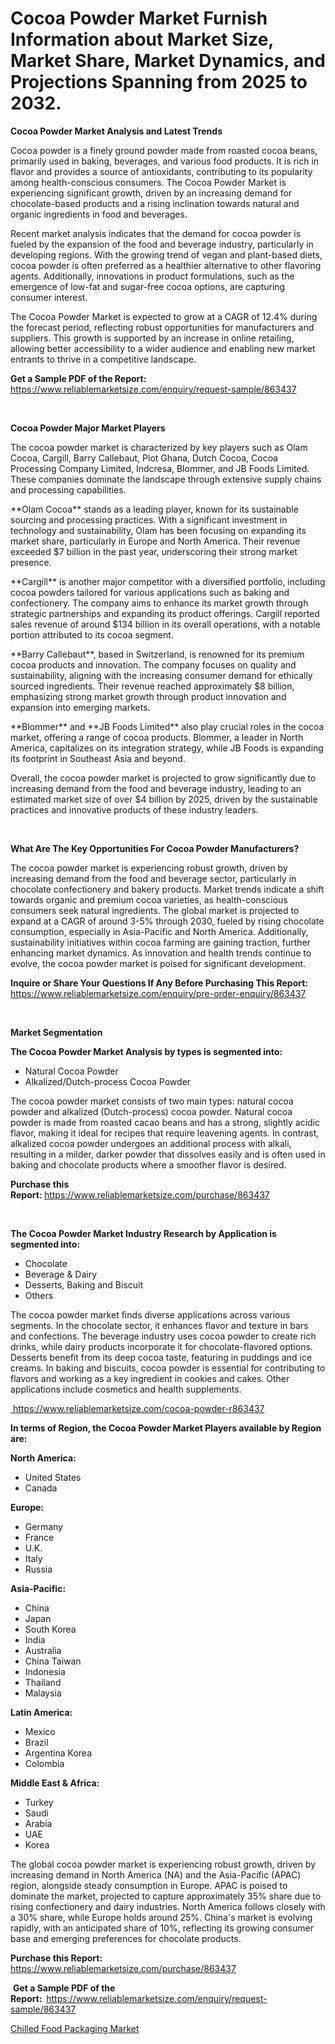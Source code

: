 <p><h1>Cocoa Powder Market Furnish Information about Market Size, Market Share, Market Dynamics, and Projections Spanning from 2025 to 2032.</h1></p><p><strong>Cocoa Powder Market Analysis and Latest Trends</strong></p>
<p><p>Cocoa powder is a finely ground powder made from roasted cocoa beans, primarily used in baking, beverages, and various food products. It is rich in flavor and provides a source of antioxidants, contributing to its popularity among health-conscious consumers. The Cocoa Powder Market is experiencing significant growth, driven by an increasing demand for chocolate-based products and a rising inclination towards natural and organic ingredients in food and beverages.</p><p>Recent market analysis indicates that the demand for cocoa powder is fueled by the expansion of the food and beverage industry, particularly in developing regions. With the growing trend of vegan and plant-based diets, cocoa powder is often preferred as a healthier alternative to other flavoring agents. Additionally, innovations in product formulations, such as the emergence of low-fat and sugar-free cocoa options, are capturing consumer interest.</p><p>The Cocoa Powder Market is expected to grow at a CAGR of 12.4% during the forecast period, reflecting robust opportunities for manufacturers and suppliers. This growth is supported by an increase in online retailing, allowing better accessibility to a wider audience and enabling new market entrants to thrive in a competitive landscape.</p></p>
<p><strong>Get a Sample PDF of the Report:&nbsp;</strong> <a href="https://www.reliablemarketsize.com/enquiry/request-sample/863437?utm_campaign=2317&utm_medium=2&utm_source=Github&utm_content=ia&utm_term=07042025&utm_id=cocoa-powder">https://www.reliablemarketsize.com/enquiry/request-sample/863437</a></p>
<p>&nbsp;</p>
<p><strong>Cocoa Powder Major Market Players</strong></p>
<p><p>The cocoa powder market is characterized by key players such as Olam Cocoa, Cargill, Barry Callebaut, Plot Ghana, Dutch Cocoa, Cocoa Processing Company Limited, Indcresa, Blommer, and JB Foods Limited. These companies dominate the landscape through extensive supply chains and processing capabilities.</p><p>**Olam Cocoa** stands as a leading player, known for its sustainable sourcing and processing practices. With a significant investment in technology and sustainability, Olam has been focusing on expanding its market share, particularly in Europe and North America. Their revenue exceeded $7 billion in the past year, underscoring their strong market presence.</p><p>**Cargill** is another major competitor with a diversified portfolio, including cocoa powders tailored for various applications such as baking and confectionery. The company aims to enhance its market growth through strategic partnerships and expanding its product offerings. Cargill reported sales revenue of around $134 billion in its overall operations, with a notable portion attributed to its cocoa segment.</p><p>**Barry Callebaut**, based in Switzerland, is renowned for its premium cocoa products and innovation. The company focuses on quality and sustainability, aligning with the increasing consumer demand for ethically sourced ingredients. Their revenue reached approximately $8 billion, emphasizing strong market growth through product innovation and expansion into emerging markets.</p><p>**Blommer** and **JB Foods Limited** also play crucial roles in the cocoa market, offering a range of cocoa products. Blommer, a leader in North America, capitalizes on its integration strategy, while JB Foods is expanding its footprint in Southeast Asia and beyond.</p><p>Overall, the cocoa powder market is projected to grow significantly due to increasing demand from the food and beverage industry, leading to an estimated market size of over $4 billion by 2025, driven by the sustainable practices and innovative products of these industry leaders.</p></p>
<p>&nbsp;</p>
<p><strong>What Are The Key Opportunities For Cocoa Powder Manufacturers?</strong></p>
<p><p>The cocoa powder market is experiencing robust growth, driven by increasing demand from the food and beverage sector, particularly in chocolate confectionery and bakery products. Market trends indicate a shift towards organic and premium cocoa varieties, as health-conscious consumers seek natural ingredients. The global market is projected to expand at a CAGR of around 3-5% through 2030, fueled by rising chocolate consumption, especially in Asia-Pacific and North America. Additionally, sustainability initiatives within cocoa farming are gaining traction, further enhancing market dynamics. As innovation and health trends continue to evolve, the cocoa powder market is poised for significant development.</p></p>
<p><strong>Inquire or Share Your Questions If Any Before Purchasing This Report:</strong> <a href="https://www.reliablemarketsize.com/enquiry/pre-order-enquiry/863437?utm_campaign=2317&utm_medium=2&utm_source=Github&utm_content=ia&utm_term=07042025&utm_id=cocoa-powder">https://www.reliablemarketsize.com/enquiry/pre-order-enquiry/863437</a></p>
<p>&nbsp;</p>
<p><strong>Market Segmentation</strong></p>
<p><strong>The Cocoa Powder Market Analysis by types is segmented into:</strong></p>
<p><ul><li>Natural Cocoa Powder</li><li>Alkalized/Dutch-process Cocoa Powder</li></ul></p>
<p><p>The cocoa powder market consists of two main types: natural cocoa powder and alkalized (Dutch-process) cocoa powder. Natural cocoa powder is made from roasted cacao beans and has a strong, slightly acidic flavor, making it ideal for recipes that require leavening agents. In contrast, alkalized cocoa powder undergoes an additional process with alkali, resulting in a milder, darker powder that dissolves easily and is often used in baking and chocolate products where a smoother flavor is desired.</p></p>
<p><strong>Purchase this Report:&nbsp;</strong><a href="https://www.reliablemarketsize.com/purchase/863437?utm_campaign=2317&utm_medium=2&utm_source=Github&utm_content=ia&utm_term=07042025&utm_id=cocoa-powder">https://www.reliablemarketsize.com/purchase/863437</a></p>
<p>&nbsp;</p>
<p><strong>The Cocoa Powder Market Industry Research by Application is segmented into:</strong></p>
<p><ul><li>Chocolate</li><li>Beverage & Dairy</li><li>Desserts, Baking and Biscuit</li><li>Others</li></ul></p>
<p><p>The cocoa powder market finds diverse applications across various segments. In the chocolate sector, it enhances flavor and texture in bars and confections. The beverage industry uses cocoa powder to create rich drinks, while dairy products incorporate it for chocolate-flavored options. Desserts benefit from its deep cocoa taste, featuring in puddings and ice creams. In baking and biscuits, cocoa powder is essential for contributing to flavors and working as a key ingredient in cookies and cakes. Other applications include cosmetics and health supplements.</p></p>
<p><a href="https://www.reliablemarketsize.com/cocoa-powder-r863437?utm_campaign=2317&utm_medium=2&utm_source=Github&utm_content=ia&utm_term=07042025&utm_id=cocoa-powder">&nbsp;https://www.reliablemarketsize.com/cocoa-powder-r863437</a></p>
<p><strong>In terms of Region, the Cocoa Powder Market Players available by Region are:</strong></p>
<p>
    <p> <strong> North America: </strong>
        <ul>
            <li>United States</li>
            <li>Canada</li>
        </ul>
        </p> 
    <p> <strong> Europe: </strong>
        <ul>
            <li>Germany</li>
            <li>France</li>
            <li>U.K.</li>
            <li>Italy</li>
            <li>Russia</li>
        </ul>
        </p> 
    <p> <strong> Asia-Pacific: </strong>
        <ul>
            <li>China</li>
            <li>Japan</li>
            <li>South Korea</li>
            <li>India</li>
            <li>Australia</li>
            <li>China Taiwan</li>
            <li>Indonesia</li>
            <li>Thailand</li>
            <li>Malaysia</li>
        </ul>
        </p> 
    <p> <strong> Latin America: </strong>
        <ul>
            <li>Mexico</li>
            <li>Brazil</li>
            <li>Argentina Korea</li>
            <li>Colombia</li>
        </ul>
        </p> 
    <p> <strong> Middle East & Africa: </strong>
        <ul>
            <li>Turkey</li>
            <li>Saudi</li>
            <li>Arabia</li>
            <li>UAE</li>
            <li>Korea</li>
        </ul>
    </p>
    </p>
<p><p>The global cocoa powder market is experiencing robust growth, driven by increasing demand in North America (NA) and the Asia-Pacific (APAC) region, alongside steady consumption in Europe. APAC is poised to dominate the market, projected to capture approximately 35% share due to rising confectionery and dairy industries. North America follows closely with a 30% share, while Europe holds around 25%. China's market is evolving rapidly, with an anticipated share of 10%, reflecting its growing consumer base and emerging preferences for chocolate products.</p></p>
<p><strong>Purchase this Report: </strong><a href="https://www.reliablemarketsize.com/purchase/863437?utm_campaign=2317&utm_medium=2&utm_source=Github&utm_content=ia&utm_term=07042025&utm_id=cocoa-powder">https://www.reliablemarketsize.com/purchase/863437</a></p>
<p>&nbsp;<strong>Get a Sample PDF of the Report:&nbsp;&nbsp;</strong><a href="https://www.reliablemarketsize.com/enquiry/request-sample/863437?utm_campaign=2317&utm_medium=2&utm_source=Github&utm_content=ia&utm_term=07042025&utm_id=cocoa-powder">https://www.reliablemarketsize.com/enquiry/request-sample/863437</a></p>
<p><strong></strong></p>
<p><p><a href="https://github.com/castoriffic/Market-Research-Report-List-6/blob/main/chilled-food-packaging-market.md?utm_campaign=2317&utm_medium=2&utm_source=Github&utm_content=ia&utm_term=07042025&utm_id=cocoa-powder">Chilled Food Packaging Market</a></p></p>